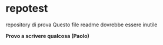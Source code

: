 # repotest
repository di prova
Questo file readme dovrebbe essere inutile

**Provo a scrivere qualcosa (Paolo)**
